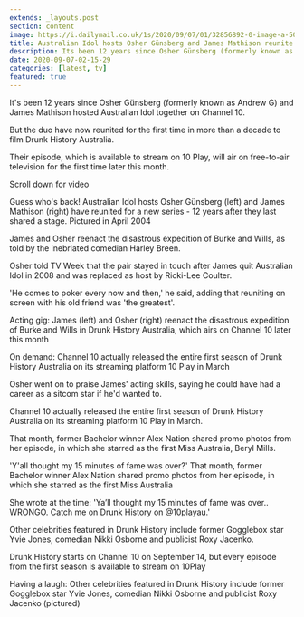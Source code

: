 ```yaml
---
extends: _layouts.post
section: content
image: https://i.dailymail.co.uk/1s/2020/09/07/01/32856892-0-image-a-50_1599439121038.jpg 
title: Australian Idol hosts Osher Günsberg and James Mathison reunite 
description: Its been 12 years since Osher Günsberg (formerly known as Andrew G) and James Mathison hosted Australian Idol together on Channel 10. 
date: 2020-09-07-02-15-29 
categories: [latest, tv] 
featured: true 
--- 
```

It's been 12 years since Osher Günsberg (formerly known as Andrew G) and James Mathison hosted Australian Idol together on Channel 10.

But the duo have now reunited for the first time in more than a decade to film Drunk History Australia.

Their episode, which is available to stream on 10 Play, will air on free-to-air television for the first time later this month.

Scroll down for video 

Guess who's back! Australian Idol hosts Osher Günsberg (left) and James Mathison (right) have reunited for a new series - 12 years after they last shared a stage. Pictured in April 2004 

James and Osher reenact the disastrous expedition of Burke and Wills, as told by the inebriated comedian Harley Breen.

Osher told TV Week that the pair stayed in touch after James quit Australian Idol in 2008 and was replaced as host by Ricki-Lee Coulter.

'He comes to poker every now and then,' he said, adding that reuniting on screen with his old friend was 'the greatest'. 

Acting gig: James (left) and Osher (right) reenact the disastrous expedition of Burke and Wills in Drunk History Australia, which airs on Channel 10 later this month

On demand: Channel 10 actually released the entire first season of Drunk History Australia on its streaming platform 10 Play in March

Osher went on to praise James' acting skills, saying he could have had a career as a sitcom star if he'd wanted to. 

Channel 10 actually released the entire first season of Drunk History Australia on its streaming platform 10 Play in March.

That month, former Bachelor winner Alex Nation shared promo photos from her episode, in which she starred as the first Miss Australia, Beryl Mills. 

'Y'all thought my 15 minutes of fame was over?' That month, former Bachelor winner Alex Nation shared promo photos from her episode, in which she starred as the first Miss Australia

She wrote at the time: 'Ya’ll thought my 15 minutes of fame was over.. WRONGO. Catch me on Drunk History on @10playau.'

Other celebrities featured in Drunk History include former Gogglebox star Yvie Jones, comedian Nikki Osborne and publicist Roxy Jacenko.

Drunk History starts on Channel 10 on September 14, but every episode from the first season is available to stream on 10Play

Having a laugh: Other celebrities featured in Drunk History include former Gogglebox star Yvie Jones, comedian Nikki Osborne and publicist Roxy Jacenko (pictured)

